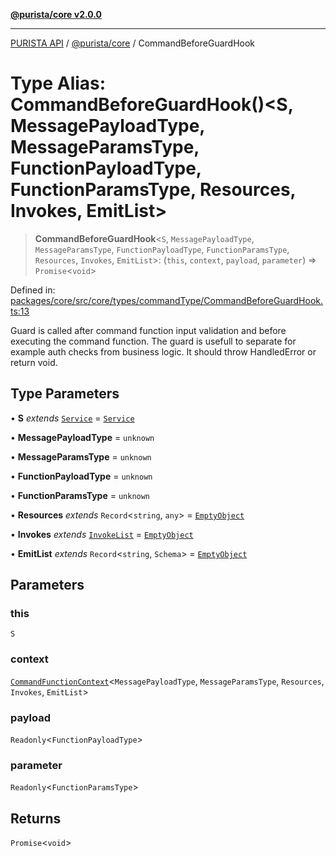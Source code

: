 [**@purista/core v2.0.0**](../README.md)

***

[PURISTA API](../../../packages.md) / [@purista/core](../README.md) / CommandBeforeGuardHook

# Type Alias: CommandBeforeGuardHook()\<S, MessagePayloadType, MessageParamsType, FunctionPayloadType, FunctionParamsType, Resources, Invokes, EmitList\>

> **CommandBeforeGuardHook**\<`S`, `MessagePayloadType`, `MessageParamsType`, `FunctionPayloadType`, `FunctionParamsType`, `Resources`, `Invokes`, `EmitList`\>: (`this`, `context`, `payload`, `parameter`) => `Promise`\<`void`\>

Defined in: [packages/core/src/core/types/commandType/CommandBeforeGuardHook.ts:13](https://github.com/puristajs/purista/blob/master/packages/core/src/core/types/commandType/CommandBeforeGuardHook.ts#L13)

Guard is called after command function input validation and before executing the command function.
The guard is usefull to separate for example auth checks from business logic.
It should throw HandledError or return void.

## Type Parameters

• **S** *extends* [`Service`](../classes/Service.md) = [`Service`](../classes/Service.md)

• **MessagePayloadType** = `unknown`

• **MessageParamsType** = `unknown`

• **FunctionPayloadType** = `unknown`

• **FunctionParamsType** = `unknown`

• **Resources** *extends* `Record`\<`string`, `any`\> = [`EmptyObject`](EmptyObject.md)

• **Invokes** *extends* [`InvokeList`](InvokeList.md) = [`EmptyObject`](EmptyObject.md)

• **EmitList** *extends* `Record`\<`string`, `Schema`\> = [`EmptyObject`](EmptyObject.md)

## Parameters

### this

`S`

### context

[`CommandFunctionContext`](CommandFunctionContext.md)\<`MessagePayloadType`, `MessageParamsType`, `Resources`, `Invokes`, `EmitList`\>

### payload

`Readonly`\<`FunctionPayloadType`\>

### parameter

`Readonly`\<`FunctionParamsType`\>

## Returns

`Promise`\<`void`\>
